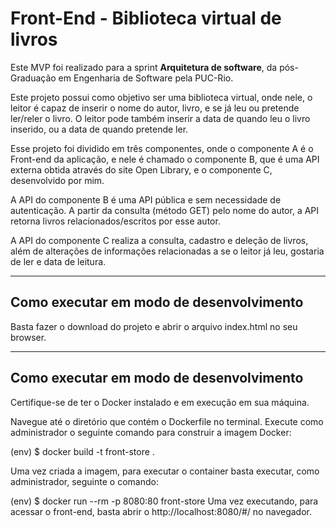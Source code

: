 # Front-End - Biblioteca virtual de livros

Este MVP foi realizado para a sprint **Arquitetura de software**, da pós-Graduação em Engenharia de Software pela PUC-Rio.

Este projeto possui como objetivo ser uma biblioteca virtual, onde nele, o leitor é capaz de inserir o nome do autor, livro, e se já leu ou pretende ler/reler o livro. O leitor pode também inserir a data de quando leu o livro inserido, ou a data de quando pretende ler.

Esse projeto foi dividido em três componentes, onde o componente A é o Front-end da aplicação, e nele é chamado o componente B, que é uma API externa obtida através do site Open Library, e o componente C, desenvolvido por mim.

A API do componente B é uma API pública e sem necessidade de autenticação. A partir da consulta (método GET) pelo nome do autor, a API retorna livros relacionados/escritos por esse autor.

A API do componente C realiza a consulta, cadastro e deleção de livros, além de alterações de informações relacionadas a se o leitor já leu, gostaria de ler e data de leitura.

---
## Como executar em modo de desenvolvimento

Basta fazer o download do projeto e abrir o arquivo index.html no seu browser.

---
## Como executar em modo de desenvolvimento

Certifique-se de ter o Docker instalado e em execução em sua máquina.

Navegue até o diretório que contém o Dockerfile no terminal. Execute como administrador o seguinte comando para construir a imagem Docker:

(env) $ docker build -t front-store .

Uma vez criada a imagem, para executar o container basta executar, como administrador, seguinte o comando:

(env) $ docker run --rm -p 8080:80 front-store
Uma vez executando, para acessar o front-end, basta abrir o http://localhost:8080/#/ no navegador.

